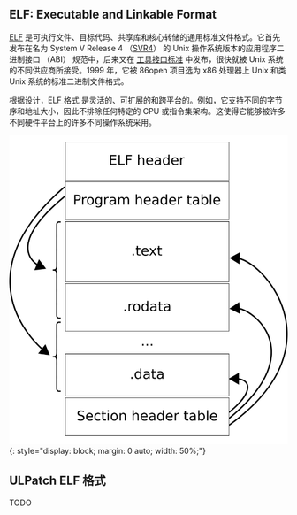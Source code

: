 
## ELF: Executable and Linkable Format

[ELF](https://en.wikipedia.org/wiki/Executable_and_Linkable_Format) 是可执行文件、目标代码、共享库和核心转储的通用标准文件格式。它首先发布在名为 System V Release 4 （[SVR4](https://www.sco.com/developers/devspecs/gabi41.pdf)） 的 Unix 操作系统版本的应用程序二进制接口 （ABI） 规范中，后来又在 [工具接口标准](https://refspecs.linuxbase.org/elf/elf.pdf) 中发布，很快就被 Unix 系统的不同供应商所接受。1999 年，它被 86open 项目选为 x86 处理器上 Unix 和类 Unix 系统的标准二进制文件格式。

根据设计，[ELF 格式](https://refspecs.linuxbase.org/elf/elf.pdf) 是灵活的、可扩展的和跨平台的。例如，它支持不同的字节序和地址大小，因此不排除任何特定的 CPU 或指令集架构。这使得它能够被许多不同硬件平台上的许多不同操作系统采用。

![ELF Layout](images/elf-layout.png){: style="display: block; margin: 0 auto; width: 50%;"}


## ULPatch ELF 格式

TODO
